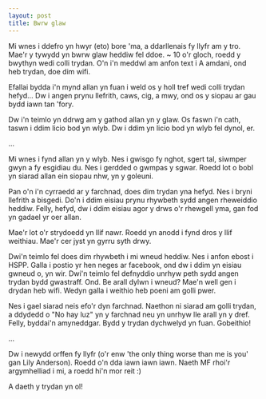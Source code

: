 ```yaml
---
layout: post
title: Bwrw glaw
---
```

Mi wnes i ddefro yn hwyr (eto) bore 'ma, a ddarllenais fy llyfr am y tro. Mae'r y tywydd yn bwrw glaw heddiw fel ddoe. ~ 10 o'r gloch, roedd y bwythyn wedi colli trydan. O'n i'n meddwl am anfon text i A amdani, ond heb trydan, doe dim wifi.

Efallai bydda i'n mynd allan yn fuan i weld os y holl tref wedi colli trydan hefyd... Dw i angen prynu llefrith, caws, cig, a mwy, ond os y siopau ar gau bydd iawn tan 'fory.

Dw i'n teimlo yn ddrwg am y gathod allan yn y glaw. Os faswn i'n cath, taswn i ddim licio bod yn wlyb. Dw i ddim yn licio bod yn wlyb fel dynol, er.

...

Mi wnes i fynd allan yn y wlyb. Nes i gwisgo fy nghot, sgert tal, siwmper gwyn a fy esgidiau du. Nes i gerdded o gwmpas y sgwar. Roedd lot o bobl yn siarad allan ein siopau nhw, yn y goleuni.

Pan o'n i'n cyrraedd ar y farchnad, does dim trydan yna hefyd. Nes i bryni llefrith a bisgedi. Do'n i ddim eisiau prynu rhywbeth sydd angen rheweiddio heddiw. Felly, hefyd, dw i ddim eisiau agor y drws o'r rhewgell yma, gan fod yn gadael yr oer allan.

Mae'r lot o'r strydoedd yn llif nawr. Roedd yn anodd i fynd dros y llif weithiau. Mae'r cer jyst yn gyrru syth drwy.

Dwi'n teimlo fel does dim rhywbeth i mi wneud heddiw. Nes i anfon ebost i HSPP. Galla i postio yr hen neges ar facebook, ond dw i ddim yn eisiau gwneud o, yn wir. Dwi'n teimlo fel defnyddio unrhyw peth sydd angen trydan bydd gwastraff. Ond. Be arall dylwn i wneud? Mae'n well gen i drydan heb wifi. Wedyn galla i weithio heb poeni am golli pwer.

Nes i gael siarad neis efo'r dyn farchnad. Naethon ni siarad am golli trydan, a ddydedd o "No hay luz" yn y farchnad neu yn unrhyw lle arall yn y dref. Felly, byddai'n amyneddgar. Bydd y trydan dychwelyd yn fuan. Gobeithio!

...

Dw i newydd orffen fy llyfr (o'r enw 'the only thing worse than me is you' gan Lily Anderson). Roedd o'n dda iawn iawn iawn. Naeth MF rhoi'r argymhelliad i mi, a roedd hi'n mor reit :)

A daeth y trydan yn ol!
